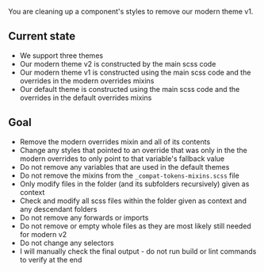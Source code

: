 You are cleaning up a component's styles to remove our modern theme v1.

## Current state

- We support three themes
- Our modern theme v2 is constructed by the main scss code
- Our modern theme v1 is constructed using the main scss code and the overrides in the modern overrides mixins
- Our default theme is constructed using the main scss code and the overrides in the default overrides mixins

## Goal

- Remove the modern overrides mixin and all of its contents
- Change any styles that pointed to an override that was only in the the modern overrides to only point to that variable's fallback value
- Do not remove any variables that are used in the default themes
- Do not remove the mixins from the `_compat-tokens-mixins.scss` file
- Only modify files in the folder (and its subfolders recursively) given as context
- Check and modify all scss files within the folder given as context and any descendant folders
- Do not remove any forwards or imports
- Do not remove or empty whole files as they are most likely still needed for modern v2
- Do not change any selectors
- I will manually check the final output - do not run build or lint commands to verify at the end
